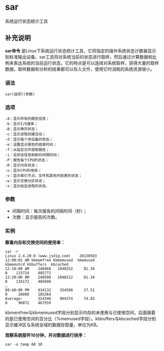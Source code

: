 #  sar

系统运行状态统计工具

##  补充说明

**sar命令**
是Linux下系统运行状态统计工具，它将指定的操作系统状态计数器显示到标准输出设备。sar工具将对系统当前的状态进行取样，然后通过计算数据和比例来表达系统的当前运行状态。它的特点是可以连续对系统取样，获得大量的取样数据。取样数据和分析的结果都可以存入文件，使用它时消耗的系统资源很小。

###  语法

    
    
    sar(选项)(参数)
    

###  选项

    
    
    -A：显示所有的报告信息；
    -b：显示I/O速率；
    -B：显示换页状态；
    -c：显示进程创建活动；
    -d：显示每个块设备的状态；
    -e：设置显示报告的结束时间；
    -f：从指定文件提取报告；
    -i：设状态信息刷新的间隔时间；
    -P：报告每个CPU的状态；
    -R：显示内存状态；
    -u：显示CPU利用率；
    -v：显示索引节点，文件和其他内核表的状态；
    -w：显示交换分区状态；
    -x：显示给定进程的状态。
    

###  参数

  * 间隔时间：每次报告的间隔时间（秒）； 
  * 次数：显示报告的次数。 

###  实例

**察看内存和交换空间的使用率：**

    
    
    sar -r
    Linux 2.4.20-8 (www.jsdig.com)    20130503  
    12:00:01 AM kbmemfree kbmemused  %memused 
    kbmemshrd kbbuffers  kbcached  
    12:10:00 AM    240468   1048252     81.34    
    0    133724    485772  
    12:20:00 AM    240508   1048212     81.34   
    0    134172    485600  
    …  
    08:40:00 PM    934132    354588     27.51    
    0     26080    185364  
    Average:       324346    964374     74.83  
    0     96072    467559 
    

kbmemfree与kbmemused字段分别显示内存的未使用与已使用空间，后面跟着的是已使用空间的百分比（%memused字段）。kbbuffers与kbcached字段分别显示缓冲区与系统全域的数据存取量，单位为KB。

**观察系统部件10分钟，并对数据进行排序：**

    
    
    sar -o temp 60 10
    

